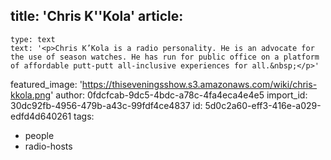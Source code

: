 title: 'Chris K''Kola'
article:
  -
    type: text
    text: '<p>Chris K’Kola is a radio personality. He is an advocate for the use of season watches. He has run for public office on a platform of affordable putt-putt all-inclusive experiences for all.&nbsp;</p>'
featured_image: 'https://thiseveningsshow.s3.amazonaws.com/wiki/chris-kkola.png'
author: 0fdcfcab-9dc5-4bdc-a78c-4fa4eca4e4e5
import_id: 30dc92fb-4956-479b-a43c-99fdf4ce4837
id: 5d0c2a60-eff3-416e-a029-edfd4d640261
tags:
  - people
  - radio-hosts
